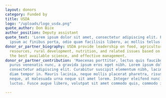 ```yaml
---
layout: donors
category: Funded by
title: USDA
logo: "/uploads/logo_usda.png"
quote_author: Don Bice
author_position: Deputy assistant
quote_text: 'Lorem ipsum dolor sit amet, consectetur adipiscing elit. Praesent feugiat,
  ipsum ac finibus porta, odio quam facilisis libero, ac mollis tellus massa non neque. '
donor_or_partner_biography: USDA provide leadership on food, agriculture, natural
  resources, rural development, nutrition, and related issues based on public policy,
  the best available science, and effective management.
donor_or_partner_contribution: 'Maecenas porttitor, lectus quis faucibus congue, arcu
  purus venenatis nunc, a gravida ipsum eros eget nibh. Lorem ipsum dolor sit amet,
  consectetur adipiscing elit. Curabitur suscipit elementum nibh, lacinia fermentum
  diam tempor in. Mauris lacinia, neque mollis placerat pharetra, risus lacus finibus
  neque, at malesuada urna neque sit amet lorem. Integer eleifend nunc vel massa laoreet
  luctus. Fusce augue libero, volutpat sit amet commodo quis, commodo in mauris. '

---
```

